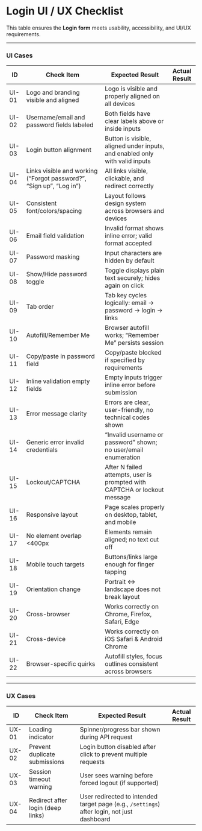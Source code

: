 # Login UI / UX Checklist 

This table ensures the **Login form** meets usability, accessibility, and UI/UX requirements.

---

### UI Cases

| ID    | Check Item | Expected Result | Actual Result |
|-------|------------|-----------------|---------------|
| UI-01 | Logo and branding visible and aligned | Logo is visible and properly aligned on all devices | |
| UI-02 | Username/email and password fields labeled | Both fields have clear labels above or inside inputs | |
| UI-03 | Login button alignment | Button is visible, aligned under inputs, and enabled only with valid inputs | |
| UI-04 | Links visible and working (“Forgot password?”, “Sign up”, “Log in”) | All links visible, clickable, and redirect correctly | |
| UI-05 | Consistent font/colors/spacing | Layout follows design system across browsers and devices | |
| UI-06 | Email field validation | Invalid format shows inline error; valid format accepted | |
| UI-07 | Password masking | Input characters are hidden by default | |
| UI-08 | Show/Hide password toggle | Toggle displays plain text securely; hides again on click | |
| UI-09 | Tab order | Tab key cycles logically: email → password → login → links | |
| UI-10 | Autofill/Remember Me | Browser autofill works; “Remember Me” persists session | |
| UI-11 | Copy/paste in password field | Copy/paste blocked if specified by requirements | |
| UI-12 | Inline validation empty fields | Empty inputs trigger inline error before submission | |
| UI-13 | Error message clarity | Errors are clear, user-friendly, no technical codes shown | |
| UI-14 | Generic error invalid credentials | “Invalid username or password” shown; no user/email enumeration | |
| UI-15 | Lockout/CAPTCHA | After N failed attempts, user is prompted with CAPTCHA or lockout message | |
| UI-16 | Responsive layout | Page scales properly on desktop, tablet, and mobile | |
| UI-17 | No element overlap <400px | Elements remain aligned; no text cut off | |
| UI-18 | Mobile touch targets | Buttons/links large enough for finger tapping | |
| UI-19 | Orientation change | Portrait ↔ landscape does not break layout | |
| UI-20 | Cross-browser | Works correctly on Chrome, Firefox, Safari, Edge | |
| UI-21 | Cross-device | Works correctly on iOS Safari & Android Chrome | |
| UI-22 | Browser-specific quirks | Autofill styles, focus outlines consistent across browsers | |

---

### UX Cases

| ID    | Check Item | Expected Result | Actual Result |
|-------|------------|-----------------|---------------|
| UX-01 | Loading indicator | Spinner/progress bar shown during API request | |
| UX-02 | Prevent duplicate submissions | Login button disabled after click to prevent multiple requests | |
| UX-03 | Session timeout warning | User sees warning before forced logout (if supported) | |
| UX-04 | Redirect after login (deep links) | User redirected to intended target page (e.g., `/settings`) after login, not just dashboard | |